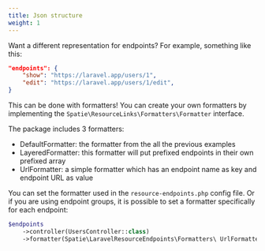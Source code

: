 ```yaml
---
title: Json structure
weight: 1
---
```


Want a different representation for endpoints? For example, something like this:

```json
"endpoints": {
    "show": "https://laravel.app/users/1",
    "edit": "https://laravel.app/users/1/edit",
}
```

This can be done with formatters! You can create your own formatters by implementing the `Spatie\ResourceLinks\Formatters\Formatter` interface.

The package includes 3 formatters:

- DefaultFormatter: the formatter from the all the previous examples
- LayeredFormatter: this formatter will put prefixed endpoints in their own prefixed array
- UrlFormatter: a simple formatter which has an endpoint name as key and endpoint URL as value

You can set the formatter used in the `resource-endpoints.php` config file. Or if you are using endpoint groups, it is possible to set a formatter specifically for each endpoint:

```php
$endpoints
    ->controller(UsersController::class)
    ->formatter(Spatie\LaravelResourceEndpoints\Formatters\ UrlFormatter::class);
```
